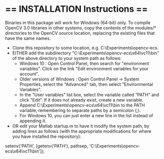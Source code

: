 ==   INSTALLATION Instructions   ==
===================================

Binaries in this package will work for Windows (64-bit) only. To compile OpenCV 3.0 libraries in other systems, copy the contents of the modules/* directories to the OpenCV source location, replacing the existing files that have the same names.

 *  Clone this repository to some location, e.g. C:\Experiments\opencv-ecs.
 *  EITHER add the subdirectory "C:\Experiments\opencv-ecs\x64\vc11\bin" of the above directory to your system path as follows:
     -  Windows 10 : Open Control Panel, then search for "environment variables". Click on the link "Edit environment variables for your account".
     -  Older versions of Windows : Open Control Panel -> System Properties, select the "Advanced" tab, then select "Environmental Variables".
     -  In the "User variables" list box, select the variable called "PATH" and click "Edit". If it does not already exist, create a new variable.
     -  Append C:\Experiments\opencv-ecs\x64\vc11\bin to the PATH variable, remembering to separate paths by a semicolon (;).
     -  For Windows 10, you can just enter a new line in the list instead of appending it.
 *  OR edit your Matlab startup.m to have it modify the system path, by adding lines as follows (with the appropriate modifications for where you have installed the repository):
 
setenv('PATH', [getenv('PATH'), pathsep, 'C:\Experiments\opencv-ecs\x64\vc11\bin']);

